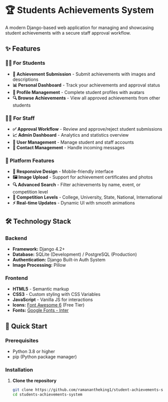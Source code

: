 # 🏆 Students Achievements System

A modern Django-based web application for managing and showcasing student achievements with a secure staff approval workflow.

## ✨ Features

### 👨‍🎓 For Students
- **🎯 Achievement Submission** - Submit achievements with images and descriptions
- **📊 Personal Dashboard** - Track your achievements and approval status
- **👤 Profile Management** - Complete student profiles with avatars
- **🔍 Browse Achievements** - View all approved achievements from other students

### 👨‍🏫 For Staff
- **✅ Approval Workflow** - Review and approve/reject student submissions
- **📈 Admin Dashboard** - Analytics and statistics overview
- **👥 User Management** - Manage student and staff accounts
- **📨 Contact Management** - Handle incoming messages

### 🎨 Platform Features
- **📱 Responsive Design** - Mobile-friendly interface
- **🖼️ Image Upload** - Support for achievement certificates and photos
- **🔍 Advanced Search** - Filter achievements by name, event, or competition level
- **🎯 Competition Levels** - College, University, State, National, International
- **⚡ Real-time Updates** - Dynamic UI with smooth animations

## 🛠️ Technology Stack

### Backend
- **Framework:** Django 4.2+
- **Database:** SQLite (Development) / PostgreSQL (Production)
- **Authentication:** Django Built-in Auth System
- **Image Processing:** Pillow

### Frontend
- **HTML5** - Semantic markup
- **CSS3** - Custom styling with CSS Variables
- **JavaScript** - Vanilla JS for interactions
- **Icons:** [Font Awesome 6](https://fontawesome.com/) (Free Tier)
- **Fonts:** [Google Fonts - Inter](https://fonts.google.com/specimen/Inter)

## 🚀 Quick Start

### Prerequisites
- Python 3.8 or higher
- pip (Python package manager)

### Installation

1. **Clone the repository**
   ```bash
   git clone https://github.com/ramanantheking1/student-achievements-system.git
   cd students-achievements-system
